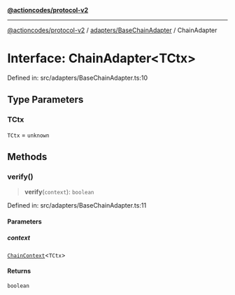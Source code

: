 [**@actioncodes/protocol-v2**](../../../README.md)

***

[@actioncodes/protocol-v2](../../../modules.md) / [adapters/BaseChainAdapter](../README.md) / ChainAdapter

# Interface: ChainAdapter\<TCtx\>

Defined in: src/adapters/BaseChainAdapter.ts:10

## Type Parameters

### TCtx

`TCtx` = `unknown`

## Methods

### verify()

> **verify**(`context`): `boolean`

Defined in: src/adapters/BaseChainAdapter.ts:11

#### Parameters

##### context

[`ChainContext`](../type-aliases/ChainContext.md)\<`TCtx`\>

#### Returns

`boolean`

